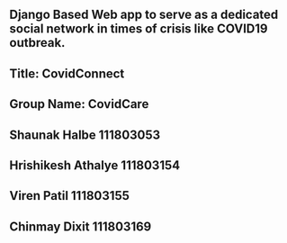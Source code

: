 ## Django Based Web app to serve as a dedicated social network in times of crisis like COVID19 outbreak.

## Title: CovidConnect

## Group Name: CovidCare
## Shaunak Halbe 111803053
## Hrishikesh Athalye 111803154
## Viren Patil 111803155
## Chinmay Dixit 111803169
